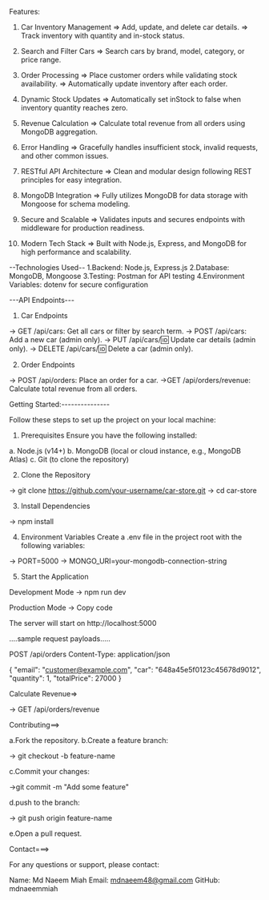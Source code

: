 Features:

1. Car Inventory Management
=> Add, update, and delete car details.
=> Track inventory with quantity and in-stock status.

2. Search and Filter Cars
=> Search cars by brand, model, category, or price range.

3. Order Processing
=> Place customer orders while validating stock availability.
=> Automatically update inventory after each order.

4. Dynamic Stock Updates
=> Automatically set inStock to false when inventory quantity reaches zero.

5. Revenue Calculation
=> Calculate total revenue from all orders using MongoDB aggregation.

6. Error Handling
=> Gracefully handles insufficient stock, invalid requests, and other common issues.

7. RESTful API Architecture
=> Clean and modular design following REST principles for easy integration.

8. MongoDB Integration
=> Fully utilizes MongoDB for data storage with Mongoose for schema modeling.

9. Secure and Scalable
=> Validates inputs and secures endpoints with middleware for production readiness.

10. Modern Tech Stack
=> Built with Node.js, Express, and MongoDB for high performance and scalability.


--Technologies Used--
1.Backend: Node.js, Express.js
2.Database: MongoDB, Mongoose
3.Testing: Postman for API testing
4.Environment Variables: dotenv for secure configuration


---API Endpoints---

1. Car Endpoints

-> GET /api/cars: Get all cars or filter by search term.
-> POST /api/cars: Add a new car (admin only).
-> PUT /api/cars/:id: Update car details (admin only).
-> DELETE /api/cars/:id: Delete a car (admin only).


2. Order Endpoints

-> POST /api/orders: Place an order for a car.
->GET /api/orders/revenue: Calculate total revenue from all orders.



Getting Started:---------------

Follow these steps to set up the project on your local machine:

1. Prerequisites
Ensure you have the following installed:

a. Node.js (v14+)
b. MongoDB (local or cloud instance, e.g., MongoDB Atlas)
c. Git (to clone the repository)

2. Clone the Repository

-> git clone https://github.com/your-username/car-store.git
-> cd car-store

3. Install Dependencies

-> npm install

4. Environment Variables
Create a .env file in the project root with the following variables:

-> PORT=5000
-> MONGO_URI=your-mongodb-connection-string

5. Start the Application

Development Mode
-> npm run dev

Production Mode
-> Copy code

The server will start on http://localhost:5000

....sample request payloads.....

POST /api/orders
Content-Type: application/json

{
  "email": "customer@example.com",
  "car": "648a45e5f0123c45678d9012",
  "quantity": 1,
  "totalPrice": 27000
}


Calculate Revenue=>

-> GET /api/orders/revenue


Contributing==>

a.Fork the repository.
b.Create a feature branch:

-> git checkout -b feature-name

c.Commit your changes:

->git commit -m "Add some feature"

d.push to the branch:

-> git push origin feature-name

e.Open a pull request.



Contact===>

For any questions or support, please contact:

Name: Md Naeem Miah
Email: mdnaeem48@gmail.com
GitHub: mdnaeemmiah
